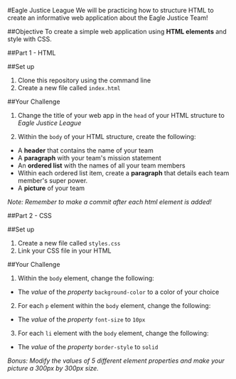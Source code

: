 #Eagle Justice League
We will be practicing how to structure HTML to create an informative web application about the Eagle Justice Team!


##Objective
To create a simple web application using **HTML elements** and style with CSS.


##Part 1 - HTML
>
##Set up
1. Clone this repository using the command line
2. Create a new file called `index.html`
>
##Your Challenge
1. Change the title of your web app in the `head` of your HTML structure to _Eagle Justice League_
>
2. Within the `body` of your HTML structure, create the following:
  + A **header** that contains the name of your team
  + A **paragraph** with your team's mission statement
  + An **ordered list** with the names of all your team members
  + Within each ordered list item, create a **paragraph** that details each team member's super power.
  + A **picture** of your team


_Note: Remember to make a commit after each html element is added!_

##Part 2 - CSS
>
##Set up
1. Create a new file called `styles.css`
2. Link your CSS file in your HTML
>

##Your Challenge
>
1. Within the `body` element, change the following:
  + The _value_ of the _property_ `background-color` to a color of your choice
>
2. For each `p` element within the `body` element, change the following:
  + The _value_ of the _property_ `font-size` to `10px`
>
3. For each `li` element with the `body` element, change the following:
  + The _value_ of the _property_ `border-style` to `solid`
>
_Bonus: Modify the values of 5 different element properties and make your picture a 300px by 300px size._

